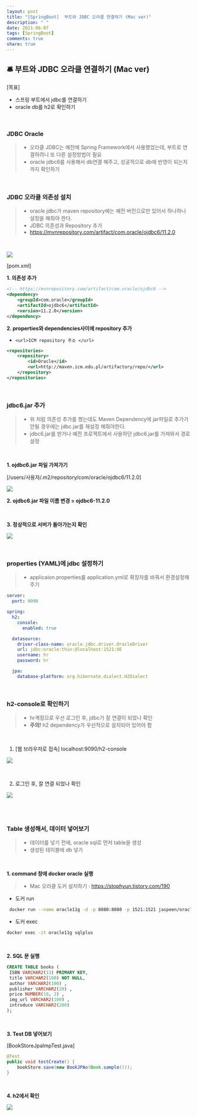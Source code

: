 ```yaml
---
layout: post
title: "[SpringBoot]  부트와 JDBC 오라클 연결하기 (Mac ver)"
description: " "
date: 2021-06-07
tags: [SpringBoot]
comments: true
share: true
---
```



## 🛎 부트와 JDBC 오라클 연결하기 (Mac ver)

[목표]

- 스프링 부트에서 jdbc를 연결하기
- oracle db를 h2로 확인하기

<br>

### JDBC Oracle

> - 오라클 JDBC는 예전에 Spring Framework에서 사용했었는데, 부트로 연결하려니 또 다른 설정방법이 필요
> - oracle jdbc6를 사용해서 db연결 해주고, 성공적으로 db에 반영이 되는지까지 확인하기

<br>

### JDBC 오라클 의존성 설치

> - oracle jdbc가 maven repository에는 예전 버전으로만 있어서 하나하나 설정을 해줘야 한다.
> - JDBC 의존성과 Repository 추가
> - https://mvnrepository.com/artifact/com.oracle/ojdbc6/11.2.0

<br>

![](./imgs/jdbc/jdbc1.png)

[pom.xml]

**1. 의존성 추가**

```xml
<!-- https://mvnrepository.com/artifact/com.oracle/ojdbc6 -->
<dependency>
	<groupId>com.oracle</groupId>
	<artifactId>ojdbc6</artifactId>
	<version>11.2.0</version>
</dependency>
```

**2. properties와 dependencies사이에 repository 추가**

- `<url>ICM repository 주소 </url>`

```xml
<repositories>
	<repository>
	    <id>Oracle</id>
	    <url>http://maven.icm.edu.pl/artifactory/repo/</url>
	</repository>
</repositories>
```

<br>

### jdbc6.jar 추가

> - 위 처럼 의존성 추가를 했는데도 Maven Dependency에 jar파일로 추가가 안될 경우에는 jdbc.jar를 재설정 해줘야한다.
> - jdbc6.jar를 받거나 예전 프로젝트에서 사용하던 jdbc6.jar를 가져와서 경로 설정

<br>

**1. ojdbc6.jar 파일 가져가기**

[/users/사용자/.m2/repository/com/oracle/ojdbc6/11.2.0]

![](./imgs/jdbc/jdbc2.png)

**2. ojdbc6.jar 파일 이름 변경 = ojdbc6-11.2.0**

<br>

**3. 정상적으로 서버가 돌아가는지 확인**

![](./imgs/jdbc/jdbc3.png)

<br>

### properties (YAML)에 jdbc 설정하기

> - applicaion.properties를 application.yml로 확장자를 바꿔서 환경설정해주기

```YAML
server:
  port: 9090

spring:
  h2:
    console:
      enabled: true

  datasource:
    driver-class-name: oracle.jdbc.driver.OracleDriver
    url: jdbc:oracle:thin:@localhost:1521:XE
    username: hr
    password: hr

  jpa:
    database-platform: org.hibernate.dialect.H2Dialect
```

<br>

### h2-console로 확인하기

> - hr계정으로 우선 로그인 후, jdbc가 잘 연결이 되었나 확인
> - **주의!** h2 dependency가 우선적으로 설치되어 있어야 함

<br>

1. [웹 브라우저로 접속] localhost:9090/h2-console

![](./imgs/jdbc/jdbc4.png)

<br>

2. 로그인 후, 잘 연결 되었나 확인

![](./imgs/jdbc/jdbc5.png)

<br><br>

### Table 생성해서, 데이터 넣어보기

> - 데이터를 넣기 전에, oracle sql로 먼저 table을 생성
> - 생성된 테이블에 db 넣기

<br>

**1. command 창에 docker oracle 실행**

> - Mac 오라클 도커 설치하기 : https://stophyun.tistory.com/190

- 도커 run

```bash
 docker run --name oracle11g -d -p 8080:8080 -p 1521:1521 jaspeen/oracle-xe-11g
```

- 도커 exec

```bash
docker exec -it oracle11g sqlplus
```

<br>

**2. SQL 문 실행**

```sql
CREATE TABLE books (
 ISBN VARCHAR2(13) PRIMARY KEY,
 title VARCHAR2(100) NOT NULL,
 author VARCHAR2(100) ,
 publisher VARCHAR2(20) ,
 price NUMBER(10, 2) ,
 img_url VARCHAR2(100) ,
 introduce VARCHAR2(200)
);
```

<br>

**3. Test DB 넣어보기**

[BookStoreJpaImpTest.java]

```java
@Test
public void testCreate() {
	bookStore.save(new BookJPAo(Book.sample()));
}
```

<br>

**4. h2에서 확인**

![](./imgs/jdbc/jdbc6.png)

<br>
<br>
